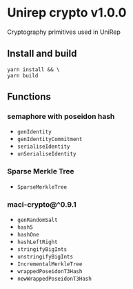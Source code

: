 # Unirep crypto v1.0.0

Cryptography primitives used in UniRep

## Install and build

```shell
yarn install && \
yarn build
```

## Functions

### semaphore with poseidon hash

-   `genIdentity`
-   `genIdentityCommitment`
-   `serialiseIdentity`
-   `unSerialiseIdentity`

### Sparse Merkle Tree

-   `SparseMerkleTree`

### maci-crypto@^0.9.1

-   `genRandomSalt`
-   `hash5`
-   `hashOne`
-   `hashLeftRight`
-   `stringifyBigInts`
-   `unstringifyBigInts`
-   `IncrementalMerkleTree`
-   `wrappedPoseidonT3Hash`
-   `newWrappedPoseidonT3Hash`
